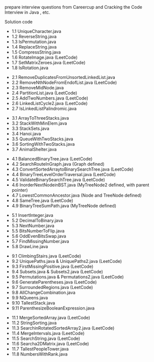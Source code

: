 prepare interview questions from Careercup and Cracking the Code Interview in Java , etc.

<h>Solution code</h>

<ul>
<li>1.1 UniqueCharacter.java</li>
<li>1.2 ReverseString.java</li>
<li>1.3 IsPermutation.java</li>
<li>1.4 ReplaceString.java</li>
<li>1.5 CompressString.java</li>
<li>1.6 RotateImage.java (LeetCode)</li>
<li>1.7 SetMatrixZeroes.java (LeetCode)</li>
<li>1.8 IsRotation.java</li>
</ul>

<ul>
<li>2.1 RemoveDuplicatesFromUnsortedLinkedList.java</li>
<li>2.2 RemoveNthNodeFromEndofList.java (LeetCode)</li>
<li>2.3 RemoveMidNode.java</li>
<li>2.4 PartitionList.java (LeetCode)</li>
<li>2.5 AddTwoNumbers.java (LeetCode)</li>
<li>2.6 LinkedListCycle2.java (LeetCode)</li>
<li>2.7 IsLinkedListPalindromic.java</li> 
</ul>

<ul>
<li>3.1 ArrayToThreeStacks.java</li>
<li>3.2 StackWithMinElem.java</li>
<li>3.3 StackSets.java</li>
<li>3.4 Hanoi.java</li>
<li>3.5 QueueWithTwoStacks.java</li>
<li>3.6 SortingWithTwoStacks.java</li>
<li>3.7 AnimalShelter.java</li>
</ul>

<ul>
<li>4.1 BalancedBinaryTree.java (LeetCode)</li> 
<li>4.2 SearchRouteInGraph.java (Graph defined) </li>
<li>4.3 ConvertSortedArraytoBinarySearchTree.java (LeetCode)</li>
<li>4.4 BinaryTreeLevelOrderTraversal.java (LeetCode)</li>
<li>4.5 ValidateBinarySearchTree.java (LeetCode)</li>
<li>4.6 InorderNextNodeinBST.java (MyTreeNode2 defined, with parent pointer)</li>
<li>4.7 LowestCommonAncestor.java (Node and TreeNode defined)</li>
<li>4.8 SameTree.java (LeetCode)</li>
<li>4.9 BinaryTreeSumPath.java (MyTreeNode defined)</li>
</ul>

<ul>
<li>5.1 InsertInteger.java</li>
<li>5.2 DecimalToBinary.java</li>
<li>5.3 NextNumber.java</li>
<li>5.5 BitsNumberToFlip.java</li>
<li>5.6 OddEvenBitsSwap.java</li>
<li>5.7 FindMissingNumber.java</li>
<li>5.8 DrawLine.java</li>
</ul>

<ul>
<li>9.1 ClimbingStairs.java (LeetCode)</li>
<li>9.2 UniquePaths.java & UniquePaths2.java (LeetCode)</li>
<li>9.3 FirstMissingPositive.java (LeetCode)</li>
<li>9.4 Subsets.java & Subsets2.java (LeetCode)</li>
<li>9.5 Permutations.java & Permutations2.java (LeetCode)</li>
<li>9.6 GenerateParentheses.java (LeetCode)</li>
<li>9.7 SurroundedRegions.java (LeetCode)</li>
<li>9.8 AllChangeCombination.java</li>
<li>9.9 NQueens.java</li>
<li>9.10 TallestStack.java</li>
<li>9.11 ParenthesizeBooleanExpression.java</li>
</ul>

<ul>
<li>11.1 MergeSortedArray.java (LeetCode)</li>
<li>11.2 StringSorting.java</li>
<li>11.3 SearchinRotatedSortedArray2.java (LeetCode)</li>
<li>11.4 MergeIntervals.java (LeetCode)</li>
<li>11.5 SearchString.java (LeetCode)</li>
<li>11.6 Searcha2DMatrix.java (LeetCode)</li>
<li>11.7 TallestPeopleTower.java</li>
<li>11.8 NumbersWithRank.java</li>
</ul>

